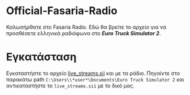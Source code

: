 # Official-Fasaria-Radio

Καλωσήρθατε στο Fasaria Radio. Εδώ θα βρείτε το αρχείο για να προσθέσετε ελληνικά ραδιόφωνα στο ***Euro Truck Simulator 2***.

# Εγκατάσταση

Εγκαταστήστε το αρχείο [live_streams.sii](https://github.com/DatDaf/Official-Fasaria-Radio/blob/main/live_streams.sii) και με τα ράδιο.
Πηγαίντε στο παρακάτω path `C:\Users\\*user*\Documents\Euro Truck Simulator 2` και αντικαταστήστε το `live_streams.sii` με το δικό μας.
